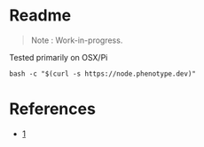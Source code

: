 # Readme

> Note : Work-in-progress.

Tested primarily on OSX/Pi


```
bash -c "$(curl -s https://node.phenotype.dev)"
```

# References

- [1](https://stackoverflow.com/questions/3466166/how-to-check-if-running-in-cygwin-mac-or-linux)